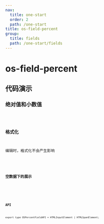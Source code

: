 ```yaml
---
nav:
  title: one-start
  order: 2
  path: /one-start
title: os-field-percent
group:
  title: fields
  path: /one-start/fields
---
```


# os-field-percent

## 代码演示

### 绝对值和小数值

<code src="../demos/field-percent/decimal-data.tsx" />

### 格式化

编辑时，格式化不会产生影响

<code src="../demos/field-percent/format.tsx" />

### 空数据下的展示

<code src="../demos/field-percent/empty.tsx" />

<API exports='["Settings"]' src="../components/fields/percent.tsx"></API>

### API

`export type OSPercentFieldAPI = HTMLInputElement | HTMLSpanElement;`
